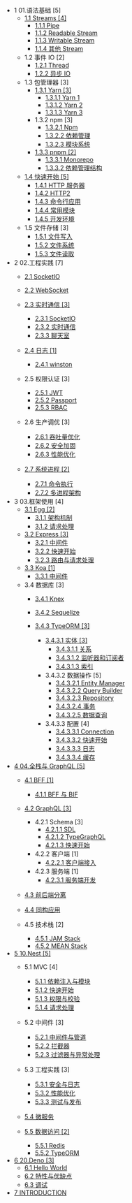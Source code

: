   - 1 01.语法基础 [5]
    - [1.1 Streams [4]](/01.语法基础/Streams/README.md)
      - [1.1.1 Pipe](/01.语法基础/Streams/Pipe.md)
      - [1.1.2 Readable Stream](/01.语法基础/Streams/Readable%20Stream.md)
      - [1.1.3 Writable Stream](/01.语法基础/Streams/Writable%20Stream.md)
      - [1.1.4 其他 Stream](/01.语法基础/Streams/其他%20Stream.md)
    - 1.2 事件 IO [2]
      - [1.2.1 Thread](/01.语法基础/事件%20IO/Thread.md)
      - [1.2.2 异步 IO](/01.语法基础/事件%20IO/异步%20IO.md)
    - 1.3 包管理器 [3]
      - [1.3.1 Yarn [3]](/01.语法基础/包管理器/Yarn/README.md)
        - [1.3.1.1 Yarn 1](/01.语法基础/包管理器/Yarn/Yarn%201.md)
        - [1.3.1.2 Yarn 2](/01.语法基础/包管理器/Yarn/Yarn%202.md)
        - [1.3.1.3 Yarn 3](/01.语法基础/包管理器/Yarn/Yarn%203.md)
      - 1.3.2 npm [3]
        - [1.3.2.1 Npm](/01.语法基础/包管理器/npm/Npm.md)
        - [1.3.2.2 依赖管理](/01.语法基础/包管理器/npm/依赖管理.md)
        - [1.3.2.3 模块系统](/01.语法基础/包管理器/npm/模块系统.md)
      - [1.3.3 pnpm [2]](/01.语法基础/包管理器/pnpm/README.md)
        - [1.3.3.1 Monorepo](/01.语法基础/包管理器/pnpm/Monorepo.md)
        - [1.3.3.2 依赖管理结构](/01.语法基础/包管理器/pnpm/依赖管理结构.md)
    - [1.4 快速开始 [5]](/01.语法基础/快速开始/README.md)
      - [1.4.1 HTTP 服务器](/01.语法基础/快速开始/HTTP%20服务器.md)
      - [1.4.2 HTTP2](/01.语法基础/快速开始/HTTP2.md)
      - [1.4.3 命令行应用](/01.语法基础/快速开始/命令行应用.md)
      - [1.4.4 常用模块](/01.语法基础/快速开始/常用模块.md)
      - [1.4.5 开发环境](/01.语法基础/快速开始/开发环境.md)
    - 1.5 文件存储 [3]
      - [1.5.1 文件写入](/01.语法基础/文件存储/文件写入.md)
      - [1.5.2 文件系统](/01.语法基础/文件存储/文件系统.md)
      - [1.5.3 文件读取](/01.语法基础/文件存储/文件读取.md)
  - 2 02.工程实践 [7]
    - [2.1 SocketIO](/02.工程实践/SocketIO/README.md)
      
    - [2.2 WebSocket](/02.工程实践/WebSocket/README.md)
      
    - [2.3 实时通信 [3]](/02.工程实践/实时通信/README.md)
      - [2.3.1 SocketIO](/02.工程实践/实时通信/SocketIO.md)
      - [2.3.2 实时通信](/02.工程实践/实时通信/实时通信.md)
      - [2.3.3 聊天室](/02.工程实践/实时通信/聊天室.md)
    - [2.4 日志 [1]](/02.工程实践/日志/README.md)
      - [2.4.1 winston](/02.工程实践/日志/winston.md)
    - 2.5 权限认证 [3]
      - [2.5.1 JWT](/02.工程实践/权限认证/JWT.md)
      - [2.5.2 Passport](/02.工程实践/权限认证/Passport.md)
      - [2.5.3 RBAC](/02.工程实践/权限认证/RBAC.md)
    - 2.6 生产调优 [3]
      - [2.6.1 吞吐量优化](/02.工程实践/生产调优/吞吐量优化.md)
      - [2.6.2 安全加固](/02.工程实践/生产调优/安全加固.md)
      - [2.6.3 性能优化](/02.工程实践/生产调优/性能优化.md)
    - [2.7 系统进程 [2]](/02.工程实践/系统进程/README.md)
      - [2.7.1 命令执行](/02.工程实践/系统进程/命令执行.md)
      - [2.7.2 多进程架构](/02.工程实践/系统进程/多进程架构.md)
  - 3 03.框架使用 [4]
    - [3.1 Egg [2]](/03.框架使用/Egg/README.md)
      - [3.1.1 架构机制](/03.框架使用/Egg/架构机制.md)
      - [3.1.2 请求处理](/03.框架使用/Egg/请求处理.md)
    - [3.2 Express [3]](/03.框架使用/Express/README.md)
      - [3.2.1 中间件](/03.框架使用/Express/中间件.md)
      - [3.2.2 快速开始](/03.框架使用/Express/快速开始.md)
      - [3.2.3 路由与请求处理](/03.框架使用/Express/路由与请求处理.md)
    - [3.3 Koa [1]](/03.框架使用/Koa/README.md)
      - [3.3.1 中间件](/03.框架使用/Koa/中间件.md)
    - 3.4 数据库 [3]
      - [3.4.1 Knex](/03.框架使用/数据库/Knex/README.md)
        
      - [3.4.2 Sequelize](/03.框架使用/数据库/Sequelize/README.md)
        
      - [3.4.3 TypeORM [3]](/03.框架使用/数据库/TypeORM/README.md)
        - [3.4.3.1 实体 [3]](/03.框架使用/数据库/TypeORM/实体/README.md)
          - [3.4.3.1.1 关系](/03.框架使用/数据库/TypeORM/实体/关系.md)
          - [3.4.3.1.2 监听器和订阅者](/03.框架使用/数据库/TypeORM/实体/监听器和订阅者.md)
          - [3.4.3.1.3 索引](/03.框架使用/数据库/TypeORM/实体/索引.md)
        - 3.4.3.2 数据操作 [5]
          - [3.4.3.2.1 Entity Manager](/03.框架使用/数据库/TypeORM/数据操作/Entity%20Manager.md)
          - [3.4.3.2.2 Query Builder](/03.框架使用/数据库/TypeORM/数据操作/Query%20Builder.md)
          - [3.4.3.2.3 Repository](/03.框架使用/数据库/TypeORM/数据操作/Repository.md)
          - [3.4.3.2.4 事务](/03.框架使用/数据库/TypeORM/数据操作/事务.md)
          - [3.4.3.2.5 数据查询](/03.框架使用/数据库/TypeORM/数据操作/数据查询.md)
        - 3.4.3.3 配置 [4]
          - [3.4.3.3.1 Connection](/03.框架使用/数据库/TypeORM/配置/Connection.md)
          - [3.4.3.3.2 快速开始](/03.框架使用/数据库/TypeORM/配置/快速开始.md)
          - [3.4.3.3.3 日志](/03.框架使用/数据库/TypeORM/配置/日志.md)
          - [3.4.3.3.4 缓存](/03.框架使用/数据库/TypeORM/配置/缓存.md)
  - [4 04.全栈与 GraphQL [5]](/04.全栈与%20GraphQL/README.md)
    - [4.1 BFF [1]](/04.全栈与%20GraphQL/BFF/README.md)
      - [4.1.1 BFF 与 BIF](/04.全栈与%20GraphQL/BFF/BFF%20与%20BIF.md)
    - [4.2 GraphQL [3]](/04.全栈与%20GraphQL/GraphQL/README.md)
      - 4.2.1 Schema [3]
        - [4.2.1.1 SDL](/04.全栈与%20GraphQL/GraphQL/Schema/SDL.md)
        - [4.2.1.2 TypeGraphQL](/04.全栈与%20GraphQL/GraphQL/Schema/TypeGraphQL.md)
        - [4.2.1.3 快速开始](/04.全栈与%20GraphQL/GraphQL/Schema/快速开始.md)
      - 4.2.2 客户端 [1]
        - [4.2.2.1 客户端接入](/04.全栈与%20GraphQL/GraphQL/客户端/客户端接入.md)
      - 4.2.3 服务端 [1]
        - [4.2.3.1 服务端开发](/04.全栈与%20GraphQL/GraphQL/服务端/服务端开发.md)
    - [4.3 前后端分离](/04.全栈与%20GraphQL/前后端分离/README.md)
      
    - [4.4 同构应用](/04.全栈与%20GraphQL/同构应用/README.md)
      
    - 4.5 技术栈 [2]
      - [4.5.1 JAM Stack](/04.全栈与%20GraphQL/技术栈/JAM%20Stack.md)
      - [4.5.2 MEAN Stack](/04.全栈与%20GraphQL/技术栈/MEAN%20Stack.md)
  - [5 10.Nest [5]](/10.Nest/README.md)
    - 5.1 MVC [4]
      - [5.1.1 依赖注入与模块](/10.Nest/MVC/依赖注入与模块.md)
      - [5.1.2 快速开始](/10.Nest/MVC/快速开始.md)
      - [5.1.3 权限与校验](/10.Nest/MVC/权限与校验.md)
      - [5.1.4 请求处理](/10.Nest/MVC/请求处理.md)
    - 5.2 中间件 [3]
      - [5.2.1 中间件与管道](/10.Nest/中间件/中间件与管道.md)
      - [5.2.2 拦截器](/10.Nest/中间件/拦截器.md)
      - [5.2.3 过滤器与异常处理](/10.Nest/中间件/过滤器与异常处理.md)
    - 5.3 工程实践 [3]
      - [5.3.1 安全与日志](/10.Nest/工程实践/安全与日志.md)
      - [5.3.2 性能优化](/10.Nest/工程实践/性能优化.md)
      - [5.3.3 测试与发布](/10.Nest/工程实践/测试与发布.md)
    - [5.4 微服务](/10.Nest/微服务/README.md)
      
    - [5.5 数据访问 [2]](/10.Nest/数据访问/README.md)
      - [5.5.1 Redis](/10.Nest/数据访问/Redis.md)
      - [5.5.2 TypeORM](/10.Nest/数据访问/TypeORM.md)
  - [6 20.Deno [3]](/20.Deno/README.md)
    - [6.1 Hello World](/20.Deno/Hello%20World.md)
    - [6.2 特性与优缺点](/20.Deno/特性与优缺点.md)
    - [6.3 调试](/20.Deno/调试.md)
  - [7 INTRODUCTION](/INTRODUCTION.md)